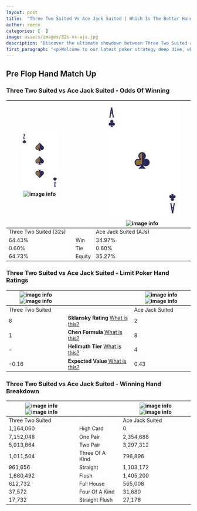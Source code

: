 ```yaml
---
layout: post
title:  "Three Two Suited Vs Ace Jack Suited | Which Is The Better Hand In Poker? A Complete Guide"
author: reece
categories: [  ]
image: assets/images/32s-vs-ajs.jpg
description: "Discover the ultimate showdown between Three Two Suited and Ace Jack Suited in poker! Uncover the odds, strategies, and scenarios where one hand triumphs over the other. Get ready to up your poker game with this thrilling analysis."
first_paragraph: "<p>Welcome to our latest poker strategy deep dive, where we're pitting two distinct hands against each other in a high-stakes showdown: Three Two Suited vs Ace Jack Suited.</p><p>In the dynamic world of poker, every decision counts, and knowing which hand holds the upper hand is key to your success at the table.</p><p>In this article, we'll dissect these two hands, explore the scenarios where one dominates the other, and equip you with the knowledge to make strategic choices that can tip the odds in your favor.</p><p>Get ready to unravel the intriguing dynamics of these poker hands and elevate your game to new heights.</p>"
---
```




[comment]: # (sp0)

## Pre Flop Hand Match Up

<div class="table hand-ratings" markdown="1"> 



### Three Two Suited vs Ace Jack Suited - Odds Of Winning


    
| ![image info](assets/images/hand1/3.png) ![image info](assets/images/hand1/2s.png) |  | ![image info](assets/images/hand2/A.png) ![image info](assets/images/hand2/js.png) |
| -------- | -------- | -------- |
| Three Two Suited (32s) |  | Ace Jack Suited (AJs) |
| 64.43% | Win | 34.97% |
| 0.60% | Tie | 0.60% |
| 64.73% | Equity | 35.27% |




[comment]: # (sp1)



### Three Two Suited vs Ace Jack Suited - Limit Poker Hand Ratings


    
| ![image info](https://www.riverpairs.com/assets/images/hand1/3.png) ![image info](https://www.riverpairs.com/assets/images/hand1/2s.png) |  | ![image info](https://www.riverpairs.com/assets/images/hand2/A.png) ![image info](https://www.riverpairs.com/assets/images/hand2/js.png) |
| -------- | -------- | -------- |
| Three Two Suited |  | Ace Jack Suited |
| 8 | **Sklansky Rating** [What is this?](/sklansky-rating-explained) | 2 |
| 1 | **Chen Formula** [What is this?](/chen-formula-explained) | 8 |
| - | **Hellmuth Tier** [What is this?](/Hellmuth-tier-explained) | 4 |
| -0.16 | **Expected Value** [What is this?](/expected-value-explained) | 0.43 |




[comment]: # (sp2)



### Three Two Suited vs Ace Jack Suited - Winning Hand Breakdown


    
| ![image info](https://www.riverpairs.com/assets/images/hand1/3.png) ![image info](https://www.riverpairs.com/assets/images/hand1/2s.png) |  | ![image info](https://www.riverpairs.com/assets/images/hand2/A.png) ![image info](https://www.riverpairs.com/assets/images/hand2/js.png) |
| -------- | -------- | -------- |
| Three Two Suited |  | Ace Jack Suited |
| 1,164,060 | High Card | 0 |
| 7,152,048 | One Pair | 2,354,688 |
| 5,013,864 | Two Pair | 3,297,312 |
| 1,011,504 | Three Of A Kind | 796,896 |
| 961,656 | Straight | 1,103,172 |
| 1,680,492 | Flush | 1,405,200 |
| 612,732 | Full House | 565,008 |
| 37,572 | Four Of A Kind | 31,680 |
| 17,732 | Straight Flush | 27,176 |




[comment]: # (sp3)



</div>

[comment]: # (sp4)



[comment]: # (sp5)

